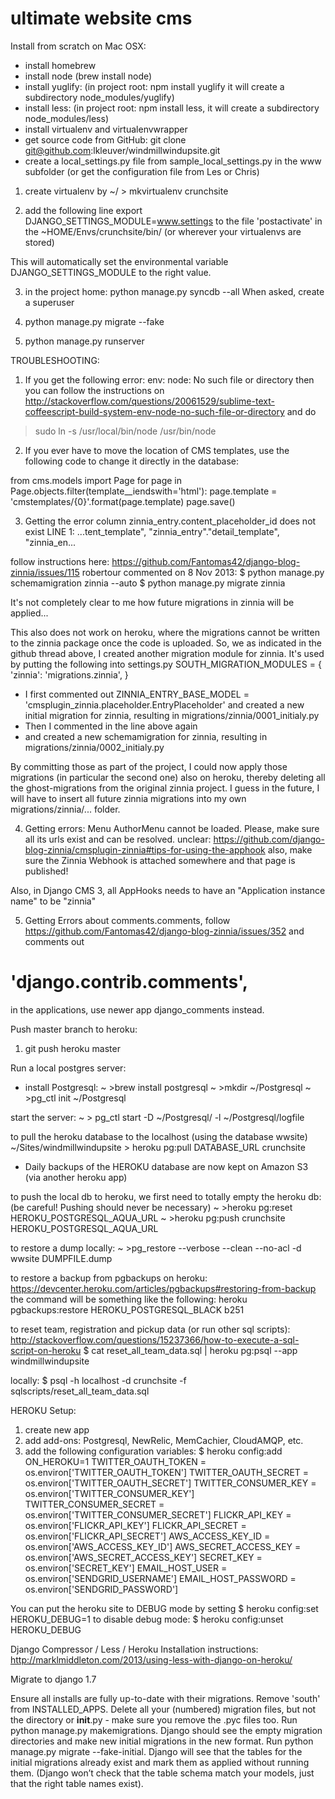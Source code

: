 ultimate website cms
==================

Install from scratch on Mac OSX:
* install homebrew
* install node (brew install node)
* install yuglify: (in project root: npm install yuglify
        it will create a subdirectory node_modules/yuglify)
* install less: (in project root: npm install less,
        it will create a subdirectory node_modules/less)
* install virtualenv and virtualenvwrapper
* get source code from GitHub:
git clone git@github.com:lkleuver/windmillwindupsite.git
* create a local_settings.py file from sample_local_settings.py in the www subfolder
(or get the configuration file from Les or Chris)

1. create virtualenv by
~/ > mkvirtualenv crunchsite

2. add the following line
export DJANGO_SETTINGS_MODULE=www.settings
to the file 'postactivate' in the ~HOME/Envs/crunchsite/bin/ (or wherever your virtualenvs are stored)

This will automatically set the environmental variable DJANGO_SETTINGS_MODULE to the right value.

3. in the project home:
python manage.py syncdb --all
When asked, create a superuser

4. python manage.py migrate --fake

5. python manage.py runserver


TROUBLESHOOTING:
1. If you get the following error:
env: node: No such file or directory
then you can follow the instructions on
http://stackoverflow.com/questions/20061529/sublime-text-coffeescript-build-system-env-node-no-such-file-or-directory
and do
> sudo ln -s /usr/local/bin/node /usr/bin/node


2. If you ever have to move the location of CMS templates, use the following code to change it directly in the database:

from cms.models import Page
for page in Page.objects.filter(template__iendswith='html'):
    page.template = 'cmstemplates/{0}'.format(page.template)
    page.save()


3. Getting the error
column zinnia_entry.content_placeholder_id does not exist
LINE 1: ...tent_template", "zinnia_entry"."detail_template", "zinnia_en...

follow instructions here:
https://github.com/Fantomas42/django-blog-zinnia/issues/115
robertour commented on 8 Nov 2013:
$ python manage.py schemamigration zinnia --auto
$ python manage.py migrate zinnia

It's not completely clear to me how future migrations in zinnia will be applied...

This also does not work on heroku, where the migrations cannot be written to the zinnia package once the code is
uploaded. So, we as indicated in the github thread above, I created another migration module for zinnia. It's
used by putting the following into settings.py
SOUTH_MIGRATION_MODULES = {
    'zinnia': 'migrations.zinnia',
}
* I first commented out
ZINNIA_ENTRY_BASE_MODEL = 'cmsplugin_zinnia.placeholder.EntryPlaceholder'
and created a new initial migration for zinnia, resulting in
migrations/zinnia/0001_initialy.py
* Then I commented in the line above again
* and created a new schemamigration for zinnia, resulting in
migrations/zinnia/0002_initialy.py

By committing those as part of the project, I could now apply those migrations (in particular the second one)
also on heroku, thereby deleting all the ghost-migrations from the original zinnia project.
I guess in the future, I will have to insert all future zinnia migrations into my own
migrations/zinnia/...
folder.



4. Getting errors:
Menu AuthorMenu cannot be loaded. Please, make sure all its urls exist and can be resolved.
unclear:
https://github.com/django-blog-zinnia/cmsplugin-zinnia#tips-for-using-the-apphook
also, make sure the Zinnia Webhook is attached somewhere and that page is published!

Also, in Django CMS 3, all AppHooks needs to have an "Application instance name" to be "zinnia"


5. Getting Errors about comments.comments, follow
https://github.com/Fantomas42/django-blog-zinnia/issues/352
and comments out
 # 'django.contrib.comments',
in the applications, use newer app django_comments instead.




Push master branch to heroku:
1. git push heroku master


Run a local postgres server:
* install Postgresql:
~ >brew install postgresql
~ >mkdir ~/Postgresql
~ >pg_ctl init ~/Postgresql

start the server:
~ > pg_ctl start -D ~/Postgresql/ -l ~/Postgresql/logfile


to pull the heroku database to the localhost (using the database wwsite)
~/Sites/windmillwindupsite > heroku pg:pull DATABASE_URL crunchsite

* Daily backups of the HEROKU database are now kept on Amazon S3 (via another heroku app)

to push the local db to heroku, we first need to totally empty the heroku db:
(be careful! Pushing should never be necessary)
~ >heroku pg:reset HEROKU_POSTGRESQL_AQUA_URL
~ >heroku pg:push crunchsite HEROKU_POSTGRESQL_AQUA_URL

to restore a dump locally:
~ >pg_restore --verbose --clean --no-acl -d wwsite DUMPFILE.dump

to restore a backup from pgbackups on heroku:
https://devcenter.heroku.com/articles/pgbackups#restoring-from-backup
the command will be something like the following:
heroku pgbackups:restore HEROKU_POSTGRESQL_BLACK b251

to reset team, registration and pickup data (or run other sql scripts):
http://stackoverflow.com/questions/15237366/how-to-execute-a-sql-script-on-heroku
$ cat reset_all_team_data.sql | heroku pg:psql --app windmillwindupsite

locally:
$ psql -h localhost -d crunchsite -f sqlscripts/reset_all_team_data.sql



HEROKU Setup:
1. create new app
2. add add-ons: Postgresql, NewRelic, MemCachier, CloudAMQP, etc.
3. add the following configuration variables:
$ heroku config:add ON_HEROKU=1
    TWITTER_OAUTH_TOKEN = os.environ['TWITTER_OAUTH_TOKEN']
    TWITTER_OAUTH_SECRET = os.environ['TWITTER_OAUTH_SECRET']
    TWITTER_CONSUMER_KEY = os.environ['TWITTER_CONSUMER_KEY']
    TWITTER_CONSUMER_SECRET = os.environ['TWITTER_CONSUMER_SECRET']
    FLICKR_API_KEY = os.environ['FLICKR_API_KEY']
    FLICKR_API_SECRET = os.environ['FLICKR_API_SECRET']
    AWS_ACCESS_KEY_ID       = os.environ['AWS_ACCESS_KEY_ID']
    AWS_SECRET_ACCESS_KEY   = os.environ['AWS_SECRET_ACCESS_KEY']
    SECRET_KEY = os.environ['SECRET_KEY']
    EMAIL_HOST_USER = os.environ['SENDGRID_USERNAME']
    EMAIL_HOST_PASSWORD = os.environ['SENDGRID_PASSWORD']


You can put the heroku site to DEBUG mode by setting
$ heroku config:set HEROKU_DEBUG=1
to disable debug mode:
$ heroku config:unset HEROKU_DEBUG



Django Compressor / Less / Heroku Installation instructions:
http://marklmiddleton.com/2013/using-less-with-django-on-heroku/


Migrate to django 1.7

Ensure all installs are fully up-to-date with their migrations.
Remove 'south' from INSTALLED_APPS.
Delete all your (numbered) migration files, but not the directory or __init__.py - make sure you remove the .pyc files too.
Run python manage.py makemigrations. Django should see the empty migration directories and make new initial migrations in the new format.
Run python manage.py migrate --fake-initial. Django will see that the tables for the initial migrations already exist and mark them as applied without running them. (Django won’t check that the table schema match your models, just that the right table names exist).